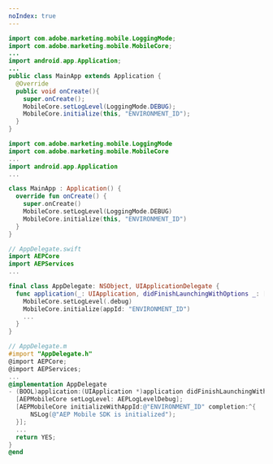 ```yaml
---
noIndex: true
---
```


<Variant platform="android-java" task="add-simplified-initialization" repeat="1"/>

```java
import com.adobe.marketing.mobile.LoggingMode;
import com.adobe.marketing.mobile.MobileCore;
...
import android.app.Application;
...
public class MainApp extends Application {
  @Override
  public void onCreate(){
    super.onCreate();
    MobileCore.setLogLevel(LoggingMode.DEBUG);
    MobileCore.initialize(this, "ENVIRONMENT_ID");
  }
}
```

<Variant platform="android-kotlin" task="add-simplified-initialization" repeat="1"/>

```kotlin
import com.adobe.marketing.mobile.LoggingMode
import com.adobe.marketing.mobile.MobileCore
...
import android.app.Application
...

class MainApp : Application() {
  override fun onCreate() {
    super.onCreate()
    MobileCore.setLogLevel(LoggingMode.DEBUG)
    MobileCore.initialize(this, "ENVIRONMENT_ID")
  }
}
```

<Variant platform="ios-swift" task="add-simplified-initialization" repeat="1"/>

```swift
// AppDelegate.swift
import AEPCore
import AEPServices
...

final class AppDelegate: NSObject, UIApplicationDelegate {
  func application(_: UIApplication, didFinishLaunchingWithOptions _: [UIApplication.LaunchOptionsKey: Any]? = nil) -> Bool {
    MobileCore.setLogLevel(.debug)
    MobileCore.initialize(appId: "ENVIRONMENT_ID")
    ...
  }
}
```

<Variant platform="ios-objc" task="add-simplified-initialization" repeat="1"/>

```objectivec
// AppDelegate.m
#import "AppDelegate.h"
@import AEPCore;
@import AEPServices;
...
@implementation AppDelegate
- (BOOL)application:(UIApplication *)application didFinishLaunchingWithOptions:(NSDictionary *)launchOptions {
  [AEPMobileCore setLogLevel: AEPLogLevelDebug];  
  [AEPMobileCore initializeWithAppId:@"ENVIRONMENT_ID" completion:^{
      NSLog(@"AEP Mobile SDK is initialized");
  }];
  ...
  return YES;
}
@end
```

